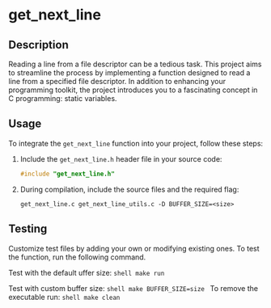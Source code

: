 # get_next_line

## Description
Reading a line from a file descriptor can be a tedious task. This project aims to streamline the process by implementing a function designed to read a line from a specified file descriptor. In addition to enhancing your programming toolkit, the project introduces you to a fascinating concept in C programming: static variables.

## Usage
To integrate the `get_next_line` function into your project, follow these steps:

1. Include the `get_next_line.h` header file in your source code:
    ```c
    #include "get_next_line.h"
    ```

2. During compilation, include the source files and the required flag:
    ```shell
    get_next_line.c get_next_line_utils.c -D BUFFER_SIZE=<size>
    ```

## Testing

Customize test files by adding your own or modifying existing ones. To test the function, run the following command.

Test with the default uffer size:
    ```shell
    make run
    ```

Test with custom buffer size:
    ```shell
    make BUFFER_SIZE=size
    ```
To remove the executable run:
    ```shell
    make clean
    ```
